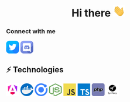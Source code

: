 <h1 align="center">Hi there <img src="img/hi.gif" height="32"/></h1>

<h3 align="left">Connect with me</h3>
<p align="left">
  <a href="https://twitter.com/lukaslslost" target="_blank"><img align="center" src="img/twitter.png" alt="twitter" height="35" width="35" /></a>
  <a href="https://discord.com/users/732014211726835793" target="_blank"><img align="center" src="img/discord.png" alt="discord" height="35" width="35" /></a>
</p>


## ⚡ Technologies

<p align="left"> 
  <img src="img/angular.png" alt="Angular" width="35" height="35"/>
  <img src="img/docker.png"  alt="Docker"  width="35" height="35"/>
  <img src="img/ionic.png"   alt="Ionic"   width="35" height="35"/>
  <img src="img/nodejs.svg"  alt="NodeJS"  width="35" height="35"/> 
  <img src="img/js.svg"      alt="JS"      width="35" height="35"/>
  <img src="img/ts.svg"      alt="TS"      width="35" height="35"/>
  <img src="img/php.png"     alt="PHP"     width="35" height="35"/>
  <img src="img/symfony.svg" alt="Symfony" width="35" height="35"/>
</p>
